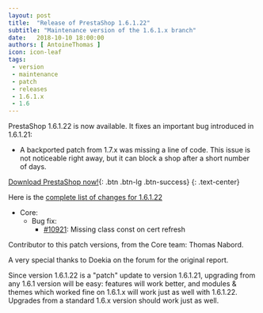 ```yaml
---
layout: post
title:  "Release of PrestaShop 1.6.1.22"
subtitle: "Maintenance version of the 1.6.1.x branch"
date:   2018-10-10 18:00:00
authors: [ AntoineThomas ]
icon: icon-leaf
tags:
 - version
 - maintenance
 - patch
 - releases
 - 1.6.1.x
 - 1.6
---
```


PrestaShop 1.6.1.22 is now available. It fixes an important bug introduced in 1.6.1.21:

- A backported patch from 1.7.x was missing a line of code. This issue is not noticeable right away, but it can block a shop after a short number of days.


[Download PrestaShop now!](https://download.prestashop.com/download/releases/prestashop_1.6.1.22.zip ){: .btn .btn-lg .btn-success}
{: .text-center}

Here is the [complete list of changes for 1.6.1.22](https://github.com/PrestaShop/PrestaShop/milestone/48?closed=1)

- Core:
  - Bug fix:
    - [#10921](https://github.com/PrestaShop/PrestaShop/pull/10921): Missing class const on cert refresh

Contributor to this patch versions, from the Core team: Thomas Nabord.

A very special thanks to Doekia on the forum for the original report.

Since version 1.6.1.22 is a "patch" update to version 1.6.1.21, upgrading from any 1.6.1 version will be easy: features will work better, and modules & themes which worked fine on 1.6.1.x will work just as well with 1.6.1.22.<br/>
Upgrades from a standard 1.6.x version should work just as well.
